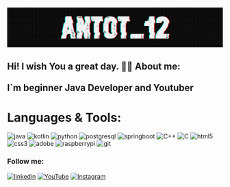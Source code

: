

[![Header](https://github.com/Antot-12/antot-12/blob/main/assets/header.png)](https://www.youtube.com/watch?v=xFMpwrP2cxw)

##   Hi! I wish You a great day. 👋🏻 About me:  <br><br>  I`m beginner Java Developer and Youtuber 

# Languages & Tools:
 

![java](https://img.shields.io/badge/_java-090909?style=for-the-badge&logo=java&logoColor=F7DF1E)
![kotlin](https://img.shields.io/badge/_kotlin-090909?style=for-the-badge&logo=kotlin&logoColor=F7DF1E)
![python](https://img.shields.io/badge/python-090909?style=for-the-badge&logo=python&logoColor=#3776AB)
![postgresql](https://img.shields.io/badge/postgresql-090909?style=for-the-badge&logo=postgresql&logoColor=#4169E1)
![springboot](https://img.shields.io/badge/spring_boot-090909?style=for-the-badge&logo=springboot&logoColor=#6DB33F)
![C++](https://img.shields.io/badge/_C++-090909?style=for-the-badge&logo=C%2B%2B&logoColor=00599C)
![C](https://img.shields.io/badge/_C-090909?style=for-the-badge&logo=C&logoColor=A8B9CC)
![html5](https://img.shields.io/badge/html_5-090909?style=for-the-badge&logo=html5&logoColor=#E34F26)
![css3](https://img.shields.io/badge/css_3-090909?style=for-the-badge&logo=css3&logoColor=1572B6)
![adobe](https://img.shields.io/badge/adobe-090909?style=for-the-badge&logo=adobe&logoColor=FF0000)
![raspberrypi](https://img.shields.io/badge/raspberry_pi-090909?style=for-the-badge&logo=raspberrypi&logoColor=A22846)
![git](https://img.shields.io/badge/git-090909?style=for-the-badge&logo=git&logoColor=#F05032) 




### Follow me:


[![linkedin](https://img.shields.io/badge/-linkedin-090909?style=for-the-badge&logo=linkedin&logoColor=0A66C2)](https://www.linkedin.com/in/anton-shyrko/)
[![YouTube](https://img.shields.io/badge/-YouTube-090909?style=for-the-badge&logo=YouTube&logoColor=FF0000)](https://www.youtube.com/@BOMBAProductionA)
[![Instagram](https://img.shields.io/badge/-Instagram-090909?style=for-the-badge&logo=instagram&logoColor=B4068E)](https://www.instagram.com/antot__12/)

 
 

<!--
**Antot-12/antot-12** is a ✨ _special_ ✨ repository because its `README.md` (this file) appears on your GitHub profile.

Here are some ideas to get you started:

- 🔭 I’m currently working on ...
- 🌱 I’m currently learning ...
- 👯 I’m looking to collaborate on ...
- 🤔 I’m looking for help with ...
- 💬 Ask me about ...
- 📫 How to reach me: ...
- 😄 Pronouns: ...
- ⚡ Fun fact: ...
-->

